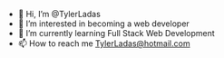 - 👋 Hi, I’m @TylerLadas
- 👀 I’m interested in becoming a web developer
- 🌱 I’m currently learning Full Stack Web Development
- 📫 How to reach me TylerLadas@hotmail.com

<!---
TylerLadas/TylerLadas is a ✨ special ✨ repository because its `README.md` (this file) appears on your GitHub profile.
You can click the Preview link to take a look at your changes.
--->
